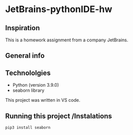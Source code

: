 # JetBrains-pythonIDE-hw
## Inspiration
This is a homework assignment from a company JetBrains.

## General info



## Technololgies
* Python (version 3.9.0)
* seaborn library

This project was written in VS code.



## Running this project /Instalations
``` 
pip3 install seaborn

```